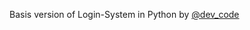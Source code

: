 <!DOCTYPE html>
<html lang="en">
<head>
    <meta charset="UTF-8">
    <meta name="viewport" content="width=device-width, initial-scale=1.0">
    <title>Login System in Python</title>
</head>
<body>
    <p>Basis version of Login-System in Python by <a href="https://pynative.blogspot.com/">@dev_code</a> </p>
</body>
</html>